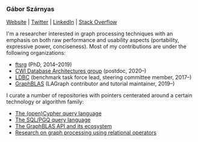 ### Gábor Szárnyas

[Website](https://szarnyasg.github.io/) | [Twitter](https://twitter.com/szarnyasg) | [LinkedIn](https://www.linkedin.com/in/szarnyasg/) | [Stack Overflow](https://stackoverflow.com/users/3580502/gabor-szarnyas)

I'm a researcher interested in graph processing techniques with an emphasis on both raw performance and usability aspects (portability, expressive power, conciseness).
Most of my contributions are under the following organizations:

* [ftsrg](https://github.com/ftsrg) (PhD, 2014–2019)
* [CWI Database Architectures group](https://github.com/cwida) (postdoc, 2020–)
* [LDBC](https://github.com/ldbc/) (benchmark task force lead, steering committee member, 2017–)
* [GraphBLAS](https://github.com/GraphBLAS/) (LAGraph contributor and tutorial maintainer, 2019–)

I curate a number of repositories with pointers centerated around a certain technology or algorithm family:

* [The (open)Cypher query language](https://github.com/szarnyasg/awesome-cypher)
* [The SQL/PGQ query language](https://github.com/szarnyasg/sql-pgq-pointers)
* [The GraphBLAS API and its ecosystem](https://github.com/GraphBLAS/GraphBLAS-Pointers)
* [Research on graph processing using relational operators](https://github.com/szarnyasg/relational-graph-processing)
